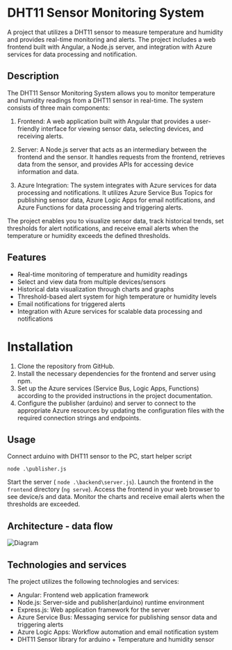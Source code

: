 # DHT11 Sensor Monitoring System
A project that utilizes a DHT11 sensor to measure temperature and humidity and provides real-time monitoring and alerts. The project includes a web frontend built with Angular, a Node.js server, and integration with Azure services for data processing and notification.

## Description
The DHT11 Sensor Monitoring System allows you to monitor temperature and humidity readings from a DHT11 sensor in real-time. The system consists of three main components:

1. Frontend: A web application built with Angular that provides a user-friendly interface for viewing sensor data, selecting devices, and receiving alerts.

2. Server: A Node.js server that acts as an intermediary between the frontend and the sensor. It handles requests from the frontend, retrieves data from the sensor, and provides APIs for accessing device information and data.

3. Azure Integration: The system integrates with Azure services for data processing and notifications. It utilizes Azure Service Bus Topics for publishing sensor data, Azure Logic Apps for email notifications, and Azure Functions for data processing and triggering alerts.

The project enables you to visualize sensor data, track historical trends, set thresholds for alert notifications, and receive email alerts when the temperature or humidity exceeds the defined thresholds.

## Features
- Real-time monitoring of temperature and humidity readings
- Select and view data from multiple devices/sensors
- Historical data visualization through charts and graphs
- Threshold-based alert system for high temperature or humidity levels
- Email notifications for triggered alerts
- Integration with Azure services for scalable data processing and notifications

# Installation
1. Clone the repository from GitHub.
2. Install the necessary dependencies for the frontend and server using npm.
3. Set up the Azure services (Service Bus, Logic Apps, Functions) according to the provided instructions in the project documentation.
4. Configure the publisher (arduino) and server to connect to the appropriate Azure resources by updating the configuration files with the required connection strings and endpoints.

## Usage
Connect arduino with DHT11 sensor to the PC, start helper script

```node .\publisher.js```

Start the server ( `node .\backend\server.js`).
Launch the frontend in the `frontend` directory (`ng serve`).
Access the frontend in your web browser to see device/s and data.
Monitor the charts and receive email alerts when the thresholds are exceeded.

## Architecture - data flow

![Diagram](diagram.jpg)

## Technologies and services
The project utilizes the following technologies and services:

- Angular: Frontend web application framework
- Node.js: Server-side and publisher(arduino) runtime environment
- Express.js: Web application framework for the server
- Azure Service Bus: Messaging service for publishing sensor data and triggering alerts
- Azure Logic Apps: Workflow automation and email notification system
- DHT11 Sensor library for arduino + Temperature and humidity sensor

